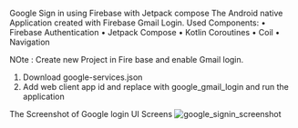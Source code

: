 Google Sign in using Firebase with Jetpack compose
The Android native Application created with Firebase Gmail Login.
Used Components:
•	Firebase Authentication
•	Jetpack Compose
•	Kotlin Coroutines
•	Coil
•	Navigation

NOte : Create new Project in Fire base and enable Gmail login.
1) Download google-services.json
2) Add web client app id and replace with google_gmail_login and run the application 


The Screenshot of Google login UI Screens
![google_signin_screenshot](https://github.com/user-attachments/assets/4908b366-9774-4743-84c9-5b25e5fea993)






